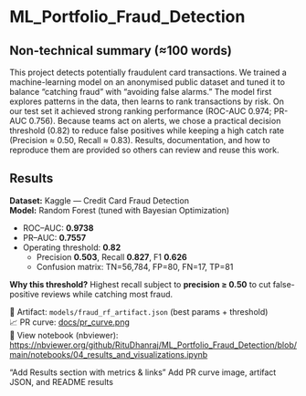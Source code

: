 # ML_Portfolio_Fraud_Detection
## Non-technical summary (≈100 words)

This project detects potentially fraudulent card transactions. We trained a machine-learning model on an anonymised public dataset and tuned it to balance “catching fraud” with “avoiding false alarms.” The model first explores patterns in the data, then learns to rank transactions by risk. On our test set it achieved strong ranking performance (ROC-AUC 0.974; PR-AUC 0.756). Because teams act on alerts, we chose a practical decision threshold (0.82) to reduce false positives while keeping a high catch rate (Precision ≈ 0.50, Recall ≈ 0.83). Results, documentation, and how to reproduce them are provided so others can review and reuse this work.

## Results

**Dataset:** Kaggle — Credit Card Fraud Detection  
**Model:** Random Forest (tuned with Bayesian Optimization)

- ROC–AUC: **0.9738**
- PR–AUC: **0.7557**
- Operating threshold: **0.82**
  - Precision **0.503**, Recall **0.827**, F1 **0.626**
  - Confusion matrix: TN=56,784, FP=80, FN=17, TP=81

**Why this threshold?** Highest recall subject to **precision ≥ 0.50** to cut false-positive reviews while catching most fraud.

📄 Artifact: `models/fraud_rf_artifact.json` (best params + threshold)  
📈 PR curve: [docs/pr_curve.png](docs/pr_curve.png)  
👀 View notebook (nbviewer): https://nbviewer.org/github/RituDhanraj/ML_Portfolio_Fraud_Detection/blob/main/notebooks/04_results_and_visualizations.ipynb

“Add Results section with metrics & links”
Add PR curve image, artifact JSON, and README results
